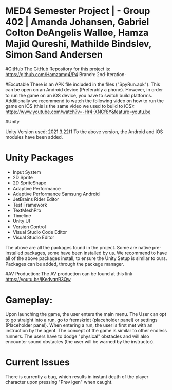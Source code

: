 # MED4 Semester Project | - Group 402 | Amanda Johansen, Gabriel Colton DeAngelis Walløe, Hamza Majid Qureshi, Mathilde Bindslev, Simon Sand Andersen


#GitHub
The GitHub Repository for this project is:
https://github.com/Hamzamq4/P4
Branch: 2nd-Iteration-

#Excutable
There is an APK file included in the files ("SpyRun.apk"). This can be open on an Android device (Preferably a phone). However, in order to run the game on an iOS device, you have to switch build platforms.  Additionally we recommend to watch the following video on how to run the game on iOS (this is the same video we used to build to iOS): https://www.youtube.com/watch?v=-Hr4-XNCf8Y&feature=youtu.be

#Unity

Unity Version used: 2021.3.22f1
To the above version, the Android and iOS modules have been added. 


# Unity Packages
- Input System
- 2D Sprite
- 2D SpriteShape
- Adaptive Performance
- Adaptive Performance Samsung Android
- JetBrains Rider Editor 
- Test Framework
- TextMeshPro
- Timeline
- Unity UI
- Version Control 
- Visual Studio Code Editor
- Visual Studio Editor

The above are all the packages found in the project. Some are native pre-installed packages, some have been installed by us. We recommend to have all of the above packages install, to ensure the Unity Setup is similar to ours. Packages can be added, through the package manager. 


#AV Production:
The AV production can be found at this link
https://youtu.be/jKedvqnR3Qw


# Gameplay:
Upon launching the game, the user enters the main menu. The User can opt to go straight into a run, go to fremskridt (placeholder panel) or settings (Placeholder panel). When entering a run, the user is first met with an instruction by the agent. The concept of the game is similar to other endless runners. The users have to dodge "physical" obstacles and will also encounter sound obstacles (the user will be warned by the instructor).


# Current Issues
There is currently a bug, which results in instant death of the player character upon pressing "Prøv igen" when caught. 
